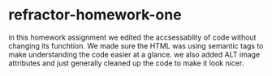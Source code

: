 # refractor-homework-one
in this homework assignment we edited the accsessablity of code without changing its funchtion. We made sure the HTML was using semantic tags to make understanding the code easier at a glance. we also added ALT image attributes and just generally cleaned up the code to make it look nicer.
